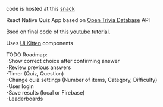code is hosted at this [snack](https://snack.expo.io/@ajbocar/quiz-app)

React Native Quiz App  based on [Open Trivia Database](https://opentdb.com/) API

Bsed on final code of [this youtube tutorial.](https://www.youtube.com/watch?v=F2JCjVSZlG0&t=1566s)

Uses [Ui Kitten](https://akveo.github.io/react-native-ui-kitten/) components

TODO Roadmap:  
-Show correct choice after confirming answer  
-Review previous answers  
-Timer (Quiz, Question)  
-Change quiz settings (Number of items, Category, Difficulty)  
-User login  
-Save results (local or Firebase)  
-Leaderboards  


